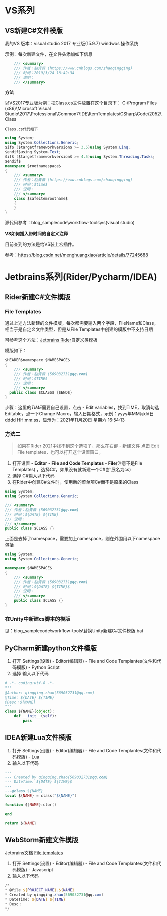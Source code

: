 # VS系列

## VS新建C#文件模版

我的VS 版本：visual studio 2017 专业版(15.9.7)  windwos 操作系统

示例：每次新建文件，在文件头添加如下信息

```c#
    /// <summary>
    /// 作者：赵青青 (https://www.cnblogs.com/zhaoqingqing)
    /// 时间：2019/3/24 18:42:34
    /// 说明：
    /// </summary>
```

**方法**

以VS2017专业版为例：把Class.cs文件放置在这个目录下：
C:\Program Files (x86)\Microsoft Visual Studio\2017\Professional\Common7\IDE\ItemTemplates\CSharp\Code\2052\Class

`Class.cs代码如下`

````c#
using System;
using System.Collections.Generic;
$if$ ($targetframeworkversion$ >= 3.5)using System.Linq;
$endif$using System.Text;
$if$ ($targetframeworkversion$ >= 4.5)using System.Threading.Tasks;
$endif$
namespace $rootnamespace$
{
    /// <summary>
    /// 作者：赵青青 (https://www.cnblogs.com/zhaoqingqing)
    /// 时间：$time$
    /// 说明：
    /// </summary>
    class $safeitemrootname$
    {
    }
}
````

源代码参考：blog_samplecode\workflow-tools\vs(visual studio)

**VS如何插入带时间的自定义注释**

目前查到的方法是给VS装上宏插件。

参考：https://blog.csdn.net/menghuangxiao/article/details/77245688

# Jetbrains系列(Rider/Pycharm/IDEA)

## Rider新建C#文件模版

### File Templates

通过上述方法新建的文件模版，每次都需要输入两个字段，FileName和Class，相当于是自定义文件类型，但是从File Templates中创建的模版中不支持日期

可参考这个方法：[Jetbrains Rider自定义类模板](https://blog.csdn.net/weixin_42254467/article/details/107558743)

模版如下：

```c#
$HEADER$namespace $NAMESPACE$
{
    /// <summary>
    /// 作者：赵青青 (569032731@qq.com)
    /// 时间：$TIME$
    /// 说明：
    /// </summary>
  public class $CLASS$ {$END$}
}
```

步骤：这里的$TIME$需要自己设置，点击 - Edit variables，找到TIME，取消勾选Editable，点一下Change Macro，输入日期格式，示例：yyyy年MM月dd日 dddd HH:mm:ss，显示为：2021年11月20日 星期六 16:54:13

### 方法二

> 如果在Rider 2021中找不到这个选项了，那么在右键 - 新建文件 点击 Edit File templates，也可以打开这个设置窗口。

1. 打开设置 - **Editor** - **File and Code Templates** - **File**(注意不是File Templates) ，选择C#，如果没有就新建一个C#(扩展名为cs)
2. 选择 C#输入以下代码
3. 在Rider中创建C#文件时，使用新的菜单项C#而不是原来的Class

````c#
using System;
using System.Collections.Generic;

/// <summary>
/// 作者：赵青青 (569032731@qq.com)
/// 时间：${DATE} ${TIME}
/// 说明：
/// </summary>
public class $CLASS {}
````

上面是去掉了namespace，需要加上namespace，则在外围用以下namespace包括

```c#
using System;
using System.Collections.Generic;

namespace $NAMESPACE$
{
    /// <summary>
    /// 作者：赵青青 (569032731@qq.com)
    /// 时间：${DATE} ${TIME}$
    /// 说明：
    /// </summary>
    public class $CLASS {}
}
```



### 在Unity中新建cs脚本的模版

见：blog_samplecode\workflow-tools\替换Unity新建C#文件模版.bat



## PyCharm新建python文件模版


1. 打开 Settings(设置) - Editor(编辑器) - File and Code Templantes(文件和代码模版) - Python Script
2. 选择 输入以下代码

````python
# -*- coding:utf-8 -*-
"""
@Author: qingqing.zhao(569032731@qq.com)
@Time: ${DATE} ${TIME}
@Desc：${NAME}
"""
class ${NAME}(object):
	def __init__(self):
        pass
````

## IDEA新建Lua文件模版

1. 打开 Settings(设置) - Editor(编辑器) - File and Code Templantes(文件和代码模版) - Lua
2. 输入以下代码

```lua
---
--- Created by qingqing.zhao(569032731@qq.com) 
--- DateTime: ${DATE} ${TIME}$
---
---@class ${NAME}
local ${NAME} = class("${NAME}")

function ${NAME}:ctor()
    
end

return ${NAME}
```



## WebStorm新建文件模版

Jetbrains文档 [File templates](https://www.jetbrains.com/help/webstorm/using-file-and-code-templates.html)

1. 打开 Settings(设置) - Editor(编辑器) - File and Code Templantes(文件和代码模版) - Javascript
2. 输入以下代码

```powershell
/*
* @file ${PROJECT_NAME}.${NAME}
* Created by qingqing.zhao(569032731@qq.com) 
* DateTime: ${DATE} ${TIME}
* Desc：
*/
```

